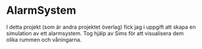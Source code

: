 # AlarmSystem
I detta projekt (som är andra projektet överlag) fick jag i uppgift att skapa en simulation av ett alarmsystem. Tog hjälp av Sims för att visualisera dem olika rummen och våningarna.

